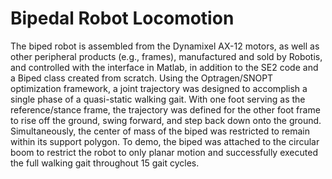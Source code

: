 # Bipedal Robot Locomotion
The biped robot is assembled from the Dynamixel AX-12 motors, as well as other peripheral products (e.g., frames), manufactured and sold by Robotis, and controlled with the interface in Matlab, in addition to the SE2 code and a Biped class created from scratch. Using the Optragen/SNOPT optimization framework, a joint trajectory was designed to accomplish a single phase of a quasi-static walking gait. With one foot serving as the reference/stance frame, the trajectory was defined for the other foot frame to rise off the ground, swing forward, and step back down onto the ground. Simultaneously, the center of mass of the biped was restricted to remain within its support polygon. To demo, the biped was attached to the circular boom to restrict the robot to only planar motion and successfully executed the full walking gait throughout 15 gait cycles. 
